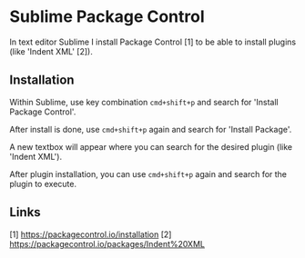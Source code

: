 # Sublime Package Control

In text editor Sublime I install Package Control [1] to be able to install plugins (like 'Indent XML' [2]).

## Installation

Within Sublime, use key combination ```cmd+shift+p``` and search for 'Install Package Control'.

After install is done, use ```cmd+shift+p``` again and search for 'Install Package'.

A new textbox will appear where you can search for the desired plugin (like 'Indent XML').

After plugin installation, you can use ```cmd+shift+p``` again and search for the plugin to execute.

## Links

[1] https://packagecontrol.io/installation
[2] https://packagecontrol.io/packages/Indent%20XML
